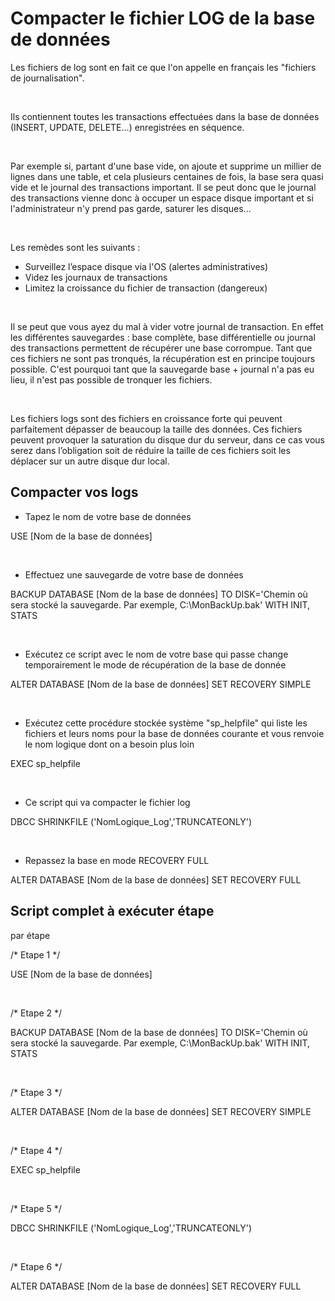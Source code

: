 # Compacter le fichier LOG de la base de données

Les fichiers de log sont en fait ce que l'on appelle en français les 
 "fichiers de journalisation".


 


Ils contiennent toutes les transactions effectuées dans la base de données 
 (INSERT, UPDATE, DELETE...) enregistrées en séquence.


 


Par exemple si, partant d'une base vide, on ajoute et supprime un millier 
 de lignes dans une table, et cela plusieurs centaines de fois, la base 
 sera quasi vide et le journal des transactions important. Il se peut donc 
 que le journal des transactions vienne donc à occuper un espace disque 
 important et si l'administrateur n'y prend pas garde, saturer les disques...


 


Les remèdes sont les suivants :


* Surveillez l’espace disque 
 via l'OS (alertes administratives)
* Videz les journaux de transactions
* Limitez la croissance du 
 fichier de transaction (dangereux)


 


Il se peut que vous ayez du mal à vider votre journal de transaction. 
 En effet les différentes sauvegardes : base complète, base différentielle 
 ou journal des transactions permettent de récupérer une base corrompue. 
 Tant que ces fichiers ne sont pas tronqués, la récupération est en principe 
 toujours possible. C'est pourquoi tant que la sauvegarde base + journal 
 n'a pas eu lieu, il n'est pas possible de tronquer les fichiers.


 


Les fichiers logs sont des fichiers en croissance forte qui peuvent 
 parfaitement dépasser de beaucoup la taille des données. Ces fichiers 
 peuvent provoquer la saturation du disque dur du serveur, dans ce cas 
 vous serez dans l’obligation soit de réduire la taille de ces fichiers 
 soit les déplacer sur un autre disque dur local.


## Compacter vos logs


* Tapez le nom de votre base 
 de données


USE
[Nom de la base 
 de données]


 


* Effectuez une sauvegarde 
 de votre base de données


BACKUP
DATABASE 
 [Nom de la base de données] TO DISK='Chemin où 
 sera stocké la sauvegarde. Par exemple, C:\MonBackUp.bak' WITH INIT,
STATS


 


* Exécutez ce script avec 
 le nom de votre base qui passe change temporairement le mode de récupération 
 de la base de donnée


ALTER DATABASE [Nom 
 de la base de données] SET 
 RECOVERY SIMPLE


 


* Exécutez cette procédure 
 stockée système "sp\_helpfile" qui liste les fichiers et 
 leurs noms pour la base de données courante et vous renvoie le nom 
 logique dont on a besoin plus loin


EXEC
sp\_helpfile


 


* Ce script qui va compacter 
 le fichier log


DBCC
SHRINKFILE ('NomLogique\_Log','TRUNCATEONLY')


 


* Repassez la base en mode 
 RECOVERY FULL


ALTER DATABASE [Nom de 
 la base de données]
SET RECOVERY FULL


## Script complet à exécuter étape 
 par étape


/\* Etape 1 \*/


USE 
 [Nom de la base de données]


 


/\* 
 Etape 2 \*/


BACKUP
DATABASE [Nom de la base de données] 
 TO DISK='Chemin où 
 sera stocké la sauvegarde. Par exemple, C:\MonBackUp.bak' WITH INIT, STATS


 


/\* 
 Etape 3 \*/


ALTER 
 DATABASE [Nom de la base de données] SET 
 RECOVERY SIMPLE


 


/\* 
 Etape 4 \*/


EXEC
sp\_helpfile


 


/\* 
 Etape 5 \*/


DBCC 
 SHRINKFILE ('NomLogique\_Log','TRUNCATEONLY')


 


/\* 
 Etape 6 \*/


ALTER 
 DATABASE [Nom de la base de données] SET 
 RECOVERY FULL


